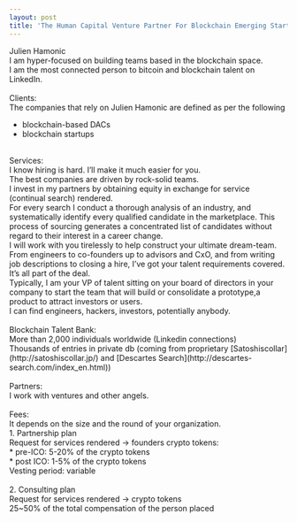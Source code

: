 ```yaml
---
layout: post
title: 'The Human Capital Venture Partner For Blockchain Emerging Startups'
---
```


Julien Hamonic <br>
I am hyper-focused on building teams based in the blockchain space. <br>
I am the most connected person to bitcoin and blockchain talent on LinkedIn. <br>
<br>
Clients: <br>
The companies that rely on Julien Hamonic are defined as per the following <br>
* blockchain-based DACs <br>
* blockchain startups <br>

<br>
Services: <br>
I know hiring is hard. I’ll make it much easier for you. <br>
The best companies are driven by rock-solid teams. <br>
I invest in my partners by obtaining equity in exchange for service (continual search) rendered. <br>
For every search I conduct a thorough analysis of an industry, and systematically identify every qualified candidate in the marketplace. This process of sourcing generates a concentrated list of candidates without regard to their interest in a career change. <br>
I will work with you tirelessly to help construct your ultimate dream-team. <br>
From engineers to co-founders up to advisors and CxO, and from writing job descriptions to closing a hire, I’ve got your talent requirements covered. It’s all part of the deal. <br>
Typically, I am your VP of talent sitting on your board of directors in your company to start the team that will build or consolidate a prototype,a product to attract investors or users. <br>
I can find engineers, hackers, investors, potentially anybody. <br>
<br>
Blockchain Talent Bank: <br>
More than 2,000 individuals worldwide (Linkedin connections) <br>
Thousands of entries in private db (coming from proprietary [Satoshiscollar](http://satoshiscollar.jp/) and [Descartes Search](http://descartes-search.com/index_en.html)) <br>
<br>
Partners: <br>
I work with ventures and other angels. <br>
<br>
Fees: <br>
It depends on the size and the round of your organization.<br>
1. Partnership plan <br>
Request for services rendered -> founders crypto tokens: <br>
* pre-ICO: 5-20%  of the crypto tokens <br>
* post ICO: 1-5% of the crypto tokens <br>
Vesting period: variable<br>
<br>
2. Consulting plan <br>
Request for services rendered -> crypto tokens <br>
25~50% of the total compensation of the person placed <br>
